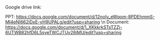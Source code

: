 Google drive link:


PPT: https://docs.google.com/document/d/12noIv_eWqom-8PDEhmmS-MI4eNI662iDxE-yH9UPALg/edit?usp=sharing
\n
Document: https://docs.google.com/document/d/1_XKkkrkSTsTZZj-6UTWB82hfD6L5syeTWCJTUv28iMU/edit?usp=sharing
